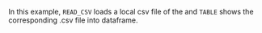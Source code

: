 In this example, `READ_CSV` loads a local csv file of the and `TABLE` shows the corresponding .csv file into dataframe.
